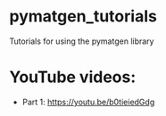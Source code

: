 # pymatgen_tutorials
Tutorials for using the pymatgen library

# YouTube videos:

* Part 1: https://youtu.be/b0tieiedGdg
